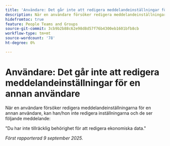 ```yaml
---
title: 'Användare: Det går inte att redigera meddelandeinställningar för en annan användare'
description: När en användare försöker redigera meddelandeinställningarna för en annan användare, kan han/hon inte redigera inställningarna och ett felmeddelande visas.
hidefromtoc: true
feature: People Teams and Groups
source-git-commit: 3cb9b2b88c62e98d8d57f76b4300eb1601bfb8cb
workflow-type: tm+mt
source-wordcount: '78'
ht-degree: 0%

---
```



# Användare: Det går inte att redigera meddelandeinställningar för en annan användare

När en användare försöker redigera meddelandeinställningarna för en annan användare, kan han/hon inte redigera inställningarna och de ser följande meddelande:

&quot;Du har inte tillräcklig behörighet för att redigera ekonomiska data.&quot;

_Först rapporterad 9 september 2025._
